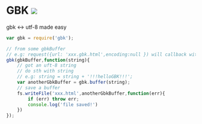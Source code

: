 # GBK ![](https://badge.fury.io/js/gbk.png)

gbk <-> utf-8 made easy

````javascript
var gbk = require('gbk');

// from some gbkBuffer
// e.g: request({url: 'xxx.gbk.html',encoding:null }) will callback with a buffer
gbk(gbkBuffer,function(string){
    // got an uft-8 string
    // do sth with string
    // e.g: string = string + '!!!helloGBK!!!';
    var anotherGbkBuffer = gbk.buffer(string);
    // save a buffer
    fs.writeFile('xxx.html',anotherGbkBuffer,function(err){
        if (err) throw err;
        console.log('file saved!')
    })
});
````
